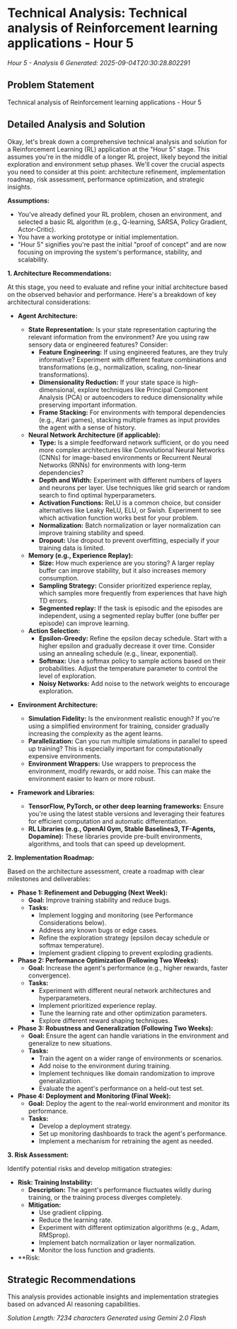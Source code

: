 # Technical Analysis: Technical analysis of Reinforcement learning applications - Hour 5
*Hour 5 - Analysis 6*
*Generated: 2025-09-04T20:30:28.802291*

## Problem Statement
Technical analysis of Reinforcement learning applications - Hour 5

## Detailed Analysis and Solution
Okay, let's break down a comprehensive technical analysis and solution for a Reinforcement Learning (RL) application at the "Hour 5" stage.  This assumes you're in the middle of a longer RL project, likely beyond the initial exploration and environment setup phases.  We'll cover the crucial aspects you need to consider at this point: architecture refinement, implementation roadmap, risk assessment, performance optimization, and strategic insights.

**Assumptions:**

*   You've already defined your RL problem, chosen an environment, and selected a basic RL algorithm (e.g., Q-learning, SARSA, Policy Gradient, Actor-Critic).
*   You have a working prototype or initial implementation.
*   "Hour 5" signifies you're past the initial "proof of concept" and are now focusing on improving the system's performance, stability, and scalability.

**1. Architecture Recommendations:**

At this stage, you need to evaluate and refine your initial architecture based on the observed behavior and performance.  Here's a breakdown of key architectural considerations:

*   **Agent Architecture:**
    *   **State Representation:**  Is your state representation capturing the relevant information from the environment? Are you using raw sensory data or engineered features? Consider:
        *   **Feature Engineering:** If using engineered features, are they truly informative?  Experiment with different feature combinations and transformations (e.g., normalization, scaling, non-linear transformations).
        *   **Dimensionality Reduction:** If your state space is high-dimensional, explore techniques like Principal Component Analysis (PCA) or autoencoders to reduce dimensionality while preserving important information.
        *   **Frame Stacking:** For environments with temporal dependencies (e.g., Atari games), stacking multiple frames as input provides the agent with a sense of history.
    *   **Neural Network Architecture (if applicable):**
        *   **Type:** Is a simple feedforward network sufficient, or do you need more complex architectures like Convolutional Neural Networks (CNNs) for image-based environments or Recurrent Neural Networks (RNNs) for environments with long-term dependencies?
        *   **Depth and Width:** Experiment with different numbers of layers and neurons per layer.  Use techniques like grid search or random search to find optimal hyperparameters.
        *   **Activation Functions:**  ReLU is a common choice, but consider alternatives like Leaky ReLU, ELU, or Swish.  Experiment to see which activation function works best for your problem.
        *   **Normalization:** Batch normalization or layer normalization can improve training stability and speed.
        *   **Dropout:**  Use dropout to prevent overfitting, especially if your training data is limited.
    *   **Memory (e.g., Experience Replay):**
        *   **Size:**  How much experience are you storing? A larger replay buffer can improve stability, but it also increases memory consumption.
        *   **Sampling Strategy:**  Consider prioritized experience replay, which samples more frequently from experiences that have high TD errors.
        *   **Segmented replay:**  If the task is episodic and the episodes are independent, using a segmented replay buffer (one buffer per episode) can improve learning.
    *   **Action Selection:**
        *   **Epsilon-Greedy:**  Refine the epsilon decay schedule.  Start with a higher epsilon and gradually decrease it over time.  Consider using an annealing schedule (e.g., linear, exponential).
        *   **Softmax:**  Use a softmax policy to sample actions based on their probabilities.  Adjust the temperature parameter to control the level of exploration.
        *   **Noisy Networks:**  Add noise to the network weights to encourage exploration.

*   **Environment Architecture:**
    *   **Simulation Fidelity:** Is the environment realistic enough?  If you're using a simplified environment for training, consider gradually increasing the complexity as the agent learns.
    *   **Parallelization:** Can you run multiple simulations in parallel to speed up training?  This is especially important for computationally expensive environments.
    *   **Environment Wrappers:** Use wrappers to preprocess the environment, modify rewards, or add noise.  This can make the environment easier to learn or more robust.

*   **Framework and Libraries:**
    *   **TensorFlow, PyTorch, or other deep learning frameworks:**  Ensure you're using the latest stable versions and leveraging their features for efficient computation and automatic differentiation.
    *   **RL Libraries (e.g., OpenAI Gym, Stable Baselines3, TF-Agents, Dopamine):**  These libraries provide pre-built environments, algorithms, and tools that can speed up development.

**2. Implementation Roadmap:**

Based on the architecture assessment, create a roadmap with clear milestones and deliverables:

*   **Phase 1: Refinement and Debugging (Next Week):**
    *   **Goal:** Improve training stability and reduce bugs.
    *   **Tasks:**
        *   Implement logging and monitoring (see Performance Considerations below).
        *   Address any known bugs or edge cases.
        *   Refine the exploration strategy (epsilon decay schedule or softmax temperature).
        *   Implement gradient clipping to prevent exploding gradients.
*   **Phase 2: Performance Optimization (Following Two Weeks):**
    *   **Goal:** Increase the agent's performance (e.g., higher rewards, faster convergence).
    *   **Tasks:**
        *   Experiment with different neural network architectures and hyperparameters.
        *   Implement prioritized experience replay.
        *   Tune the learning rate and other optimization parameters.
        *   Explore different reward shaping techniques.
*   **Phase 3: Robustness and Generalization (Following Two Weeks):**
    *   **Goal:** Ensure the agent can handle variations in the environment and generalize to new situations.
    *   **Tasks:**
        *   Train the agent on a wider range of environments or scenarios.
        *   Add noise to the environment during training.
        *   Implement techniques like domain randomization to improve generalization.
        *   Evaluate the agent's performance on a held-out test set.
*   **Phase 4: Deployment and Monitoring (Final Week):**
    *   **Goal:** Deploy the agent to the real-world environment and monitor its performance.
    *   **Tasks:**
        *   Develop a deployment strategy.
        *   Set up monitoring dashboards to track the agent's performance.
        *   Implement a mechanism for retraining the agent as needed.

**3. Risk Assessment:**

Identify potential risks and develop mitigation strategies:

*   **Risk: Training Instability:**
    *   **Description:** The agent's performance fluctuates wildly during training, or the training process diverges completely.
    *   **Mitigation:**
        *   Use gradient clipping.
        *   Reduce the learning rate.
        *   Experiment with different optimization algorithms (e.g., Adam, RMSprop).
        *   Implement batch normalization or layer normalization.
        *   Monitor the loss function and gradients.
*   **Risk:

## Strategic Recommendations
This analysis provides actionable insights and implementation strategies
based on advanced AI reasoning capabilities.

*Solution Length: 7234 characters*
*Generated using Gemini 2.0 Flash*
